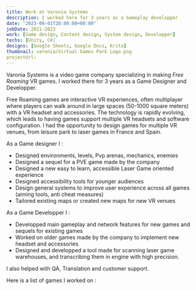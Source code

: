 ```yaml
---
title: Work at Varonia Systems
description: I worked here for 3 years as a Gameplay developper
date: "2023-09-01T20:00:00+00:00"
jobDate: 2021-2023
work: [Game design, Content design, System design, Developper]
techs: [Unity, C#]
designs: [Google Sheets, Google Docs, Krita]
thumbnail: varonia/Virtual Games Park Logo.png
projectUrl: 
---
```


Varonia Systems is a video game company specializing in making *Free Roaming* VR games. I worked there for 3 years as a Game Designer and Developper.

Free Roaming games are interactive VR experiences, often multiplayer where players can walk around in large spaces (50-1000 square meters) with a VR headset and accessories.
The technology is rapidly evolving, which leads to having games support multiple VR headsets and software configuration. 
I had the opportunity to design games for multiple VR venues, from leisure park to laser games in France and Spain. 

As a Game designer I : 
- Designed environments, levels, Pvp arenas, mechanics, enemies
- Designed a sequel for a PVE game made by the company
- Designed a new easy to learn, accessible Laser Game oriented experience
- Designed accessibility tools for younger audiences
- Design general systems to improve user experience across all games (aiming tools, anti cheat measures) 
- Tailored existing maps or created new maps for new VR venues

As a Game Developper I :
- Developped main gameplay and network features for new games and sequels for existing games
- Worked on older games made by the company to implement new headset and accessories
- Designed and developped a tool made for scanning laser game warehouses, and transcribing them in engine with high precision.


I also helped with QA, Translation and customer support.

Here is a list of games I worked on : 